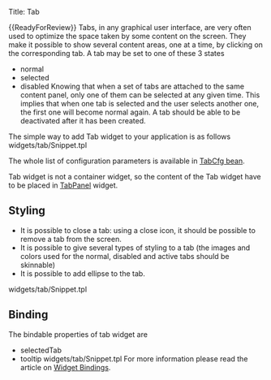 Title: Tab


{{ReadyForReview}}
Tabs, in any graphical user interface, are very often used to optimize the space taken by some content on the screen. They make it possible to show several content areas, one at a time, by clicking on the corresponding tab.
A tab may be set to one of these 3 states
* normal
* selected
* disabled
Knowing that when a set of tabs are attached to the same content panel, only one of them can be selected at any given time. This implies that when one tab is selected and the user selects another one, the first one will become normal again.
A tab should be able to be deactivated after it has been created.

The simple way to add Tab widget to your application is as follows
<srcinclude tag="wgtTabSnippet1" lang="AT" outdent="true">widgets/tab/Snippet.tpl</srcinclude>

The whole list of configuration parameters is available in [TabCfg bean](http://ariatemplates.com/aria/guide/apps/apidocs/#aria.widgets.CfgBeans:TabCfg).
<sample sample="widgets/tab" />

Tab widget is not a container widget, so the content of the Tab widget have to be placed in [TabPanel](TabPanel) widget.

## Styling
* It is possible to close a tab: using a close icon, it should be possible to remove a tab from the screen.
* It is possible to give several types of styling to a tab (the images and colors used for the normal, disabled and active tabs should be skinnable)
* It is possible to add ellipse to the tab.

<srcinclude tag="wgtTabSnippet2" lang="AT" outdent="true">widgets/tab/Snippet.tpl</srcinclude>

<sample sample="widgets/tab/styling" />

## Binding
The bindable properties of tab widget are
* selectedTab
* tooltip
<srcinclude tag="wgtTabSnippet3" lang="AT" outdent="true">widgets/tab/Snippet.tpl</srcinclude>
For more information please read the article on [Widget Bindings](Widget_Bindings).

<sample sample="widgets/tab/binding" />